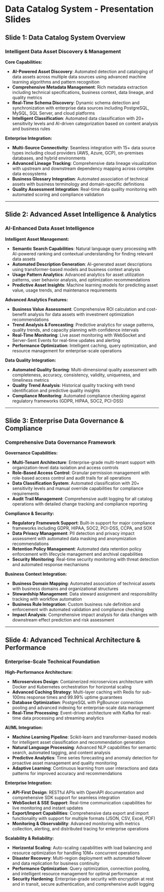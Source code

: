 # Data Catalog System - Presentation Slides

## Slide 1: Data Catalog System Overview

### **Intelligent Data Asset Discovery & Management**

**Core Capabilities:**
- **AI-Powered Asset Discovery**: Automated detection and cataloging of data assets across multiple data sources using advanced machine learning algorithms and pattern recognition
- **Comprehensive Metadata Management**: Rich metadata extraction including technical specifications, business context, data lineage, and quality metrics
- **Real-Time Schema Discovery**: Dynamic schema detection and synchronization with enterprise data sources including PostgreSQL, MySQL, SQL Server, and cloud platforms
- **Intelligent Classification**: Automated data classification with 20+ sensitivity levels and AI-driven categorization based on content analysis and business rules

**Enterprise Integration:**
- **Multi-Source Connectivity**: Seamless integration with 15+ data source types including cloud providers (AWS, Azure, GCP), on-premises databases, and hybrid environments
- **Advanced Lineage Tracking**: Comprehensive data lineage visualization with upstream and downstream dependency mapping across complex data ecosystems
- **Business Glossary Integration**: Automated association of technical assets with business terminology and domain-specific definitions
- **Quality Assessment Integration**: Real-time data quality monitoring with automated scoring and compliance validation

---

## Slide 2: Advanced Asset Intelligence & Analytics

### **AI-Enhanced Data Asset Intelligence**

**Intelligent Asset Management:**
- **Semantic Search Capabilities**: Natural language query processing with AI-powered ranking and contextual understanding for finding relevant data assets
- **Automated Description Generation**: AI-generated asset descriptions using transformer-based models and business context analysis
- **Usage Pattern Analytics**: Advanced analytics for asset utilization patterns, user behavior analysis, and optimization recommendations
- **Predictive Asset Insights**: Machine learning models for predicting asset value, usage trends, and maintenance requirements

**Advanced Analytics Features:**
- **Business Value Assessment**: Comprehensive ROI calculation and cost-benefit analysis for data assets with investment optimization recommendations
- **Trend Analysis & Forecasting**: Predictive analytics for usage patterns, quality trends, and capacity planning with confidence intervals
- **Real-Time Monitoring**: Live asset monitoring with WebSocket and Server-Sent Events for real-time updates and alerting
- **Performance Optimization**: Intelligent caching, query optimization, and resource management for enterprise-scale operations

**Data Quality Integration:**
- **Automated Quality Scoring**: Multi-dimensional quality assessment with completeness, accuracy, consistency, validity, uniqueness, and timeliness metrics
- **Quality Trend Analysis**: Historical quality tracking with trend identification and predictive quality insights
- **Compliance Monitoring**: Automated compliance checking against regulatory frameworks (GDPR, HIPAA, SOC2, PCI-DSS)

---

## Slide 3: Enterprise Data Governance & Compliance

### **Comprehensive Data Governance Framework**

**Governance Capabilities:**
- **Multi-Tenant Architecture**: Enterprise-grade multi-tenant support with organization-level data isolation and access controls
- **Role-Based Access Control**: Granular permission management with role-based access control and audit trails for all operations
- **Data Classification System**: Automated classification with 20+ sensitivity levels and manual override capabilities for compliance requirements
- **Audit Trail Management**: Comprehensive audit logging for all catalog operations with detailed change tracking and compliance reporting

**Compliance & Security:**
- **Regulatory Framework Support**: Built-in support for major compliance frameworks including GDPR, HIPAA, SOC2, PCI-DSS, CCPA, and SOX
- **Data Privacy Management**: PII detection and privacy impact assessment with automated data masking and anonymization recommendations
- **Retention Policy Management**: Automated data retention policy enforcement with lifecycle management and archival capabilities
- **Security Monitoring**: Real-time security monitoring with threat detection and automated response mechanisms

**Business Context Integration:**
- **Business Domain Mapping**: Automated association of technical assets with business domains and organizational structures
- **Stewardship Management**: Data steward assignment and responsibility tracking with workflow automation
- **Business Rule Integration**: Custom business rule definition and enforcement with automated validation and compliance checking
- **Impact Analysis**: Comprehensive impact analysis for data changes with downstream effect prediction and risk assessment

---

## Slide 4: Advanced Technical Architecture & Performance

### **Enterprise-Scale Technical Foundation**

**High-Performance Architecture:**
- **Microservices Design**: Containerized microservices architecture with Docker and Kubernetes orchestration for horizontal scaling
- **Advanced Caching Strategy**: Multi-layer caching with Redis for sub-100ms response times and 99.99% uptime guarantees
- **Database Optimization**: PostgreSQL with PgBouncer connection pooling and advanced indexing for enterprise-scale data management
- **Real-Time Processing**: Event-driven architecture with Kafka for real-time data processing and streaming analytics

**AI/ML Integration:**
- **Machine Learning Pipeline**: Scikit-learn and transformer-based models for intelligent asset classification and recommendation generation
- **Natural Language Processing**: Advanced NLP capabilities for semantic search, automated tagging, and content analysis
- **Predictive Analytics**: Time series forecasting and anomaly detection for proactive asset management and quality monitoring
- **Adaptive Learning**: Continuous learning from user interactions and data patterns for improved accuracy and recommendations

**Enterprise Integration:**
- **API-First Design**: RESTful APIs with OpenAPI documentation and comprehensive SDK support for seamless integration
- **WebSocket & SSE Support**: Real-time communication capabilities for live monitoring and instant updates
- **Export/Import Capabilities**: Comprehensive data export and import functionality with support for multiple formats (JSON, CSV, Excel, PDF)
- **Monitoring & Observability**: Advanced monitoring with metrics collection, alerting, and distributed tracing for enterprise operations

**Scalability & Reliability:**
- **Horizontal Scaling**: Auto-scaling capabilities with load balancing and resource optimization for handling 10M+ concurrent operations
- **Disaster Recovery**: Multi-region deployment with automated failover and data replication for business continuity
- **Performance Optimization**: Query optimization, connection pooling, and intelligent resource management for optimal performance
- **Security Hardening**: Enterprise-grade security with encryption at rest and in transit, secure authentication, and comprehensive audit logging
